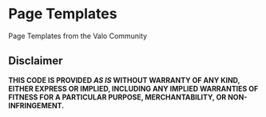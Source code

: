 # Page Templates

Page Templates from the Valo Community

## Disclaimer
**THIS CODE IS PROVIDED *AS IS* WITHOUT WARRANTY OF ANY KIND, EITHER EXPRESS OR IMPLIED, INCLUDING ANY IMPLIED WARRANTIES OF FITNESS FOR A PARTICULAR PURPOSE, MERCHANTABILITY, OR NON-INFRINGEMENT.**